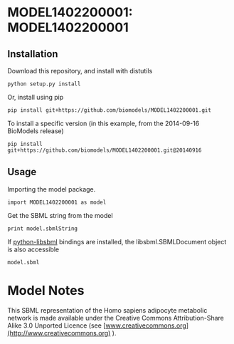 # MODEL1402200001: MODEL1402200001

## Installation

Download this repository, and install with distutils

`python setup.py install`

Or, install using pip

`pip install git+https://github.com/biomodels/MODEL1402200001.git`

To install a specific version (in this example, from the 2014-09-16 BioModels release)

`pip install git+https://github.com/biomodels/MODEL1402200001.git@20140916`

## Usage

Importing the model package.

`import MODEL1402200001 as model`

Get the SBML string from the model

`print model.sbmlString`

If [python-libsbml](https://pypi.python.org/pypi/python-libsbml) bindings are
installed, the libsbml.SBMLDocument object is also accessible

`model.sbml`


# Model Notes


This SBML representation of the Homo sapiens adipocyte metabolic network is
made available under the Creative Commons Attribution-Share Alike 3.0 Unported
Licence (see [www.creativecommons.org](http://www.creativecommons.org) ).


